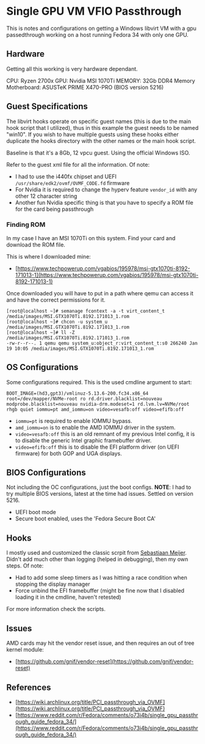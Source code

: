 # Single GPU VM VFIO Passthrough
This is notes and configurations on getting a Windows libvirt VM with a gpu passedthrough working
on a host running Fedora 34 with only one GPU.

## Hardware
Getting all this working is very hardware dependant.

CPU: Ryzen 2700x
GPU: Nvidia MSI 1070Ti
MEMORY: 32Gb DDR4 Memory
Motherboard: ASUSTeK PRIME X470-PRO (BIOS version 5216)

## Guest Specifications
The libvirt hooks operate on specific guest names (this is due to the main hook script that I utilized), thus
in this example the guest needs to be named "win10". If you wish to have multiple guests using these hooks
either duplicate the hooks directory with the other names or the main hook script.

Baseline is that it's a 8Gb, 12 vpcu guest. Using the official Windows ISO.

Refer to the guest xml file for all the information.
Of note:
- I had to use the i440fx chipset and UEFI `/usr/share/edk2/ovmf/OVMF_CODE.fd` firmware
- For Nvidia it is required to change the hyperv feature `vendor_id` with any other 12 character string
- Another fun Nvidia specific thing is that you have to specify a ROM file for the card being passthrough

### Finding ROM
In my case I have an MSI 1070Ti on this system. Find your card and download the ROM file.

This is where I downloaded mine:
- [https://www.techpowerup.com/vgabios/195978/msi-gtx1070ti-8192-171013-1](https://www.techpowerup.com/vgabios/195978/msi-gtx1070ti-8192-171013-1)

Once downloaded you will have to put in a path where qemu can access it and have the correct permissions for it.
```
[root@localhost ~]# semanage fcontext -a -t virt_content_t /media/images/MSI.GTX1070Ti.8192.171013_1.rom
[root@localhost ~]# chcon -u system_u /media/images/MSI.GTX1070Ti.8192.171013_1.rom
[root@localhost ~]# ll -Z /media/images/MSI.GTX1070Ti.8192.171013_1.rom 
-rw-r--r--. 1 qemu qemu system_u:object_r:virt_content_t:s0 266240 Jan 19 10:05 /media/images/MSI.GTX1070Ti.8192.171013_1.rom
```

## OS Configurations
Some configurations required.
This is the used cmdline argument to start:
```
BOOT_IMAGE=(hd3,gpt3)/vmlinuz-5.13.6-200.fc34.x86_64 root=/dev/mapper/NVMe-root ro rd.driver.blacklist=nouveau modprobe.blacklist=nouveau nvidia-drm.modeset=1 rd.lvm.lv=NVMe/root rhgb quiet iommu=pt amd_iommu=on video=vesafb:off video=efifb:off
```

- `iommu=pt` is required to enable IOMMU bypass.
- `amd_iommu=on` is to enable the AMD IOMMU driver in the system.
- `video=vesafb:off` this is an old remnant of my previous Intel config, it is to disable the generic Intel graphic framebuffer driver.
- `video=efifb:off` this is to disable the EFI platform driver (on UEFI firmware) for both GOP and UGA displays.

## BIOS Configurations
Not including the OC configurations, just the boot configs.
**NOTE**: I had to try multiple BIOS versions, latest at the time had issues. Settled on version 5216.

- UEFI boot mode
- Secure boot enabled, uses the 'Fedora Secure Boot CA'

## Hooks

I mostly used and customized the classic scrpit from [Sebastiaan Meijer](https://github.com/PassthroughPOST/VFIO-Tools/blob/master/libvirt_hooks/qemu).
Didn't add much other than logging (helped in debugging), then my own steps.
Of note:
- Had to add some sleep timers as I was hitting a race condition when stopping the display manager
- Force unbind the EFI framebuffer (might be fine now that I disabled loading it in the cmdline, haven't retested)

For more information check the scripts.


## Issues

AMD cards may hit the vendor reset issue, and then requires an out of tree kernel module:
- [https://github.com/gnif/vendor-reset](https://github.com/gnif/vendor-reset)

## References
- [https://wiki.archlinux.org/title/PCI_passthrough_via_OVMF](https://wiki.archlinux.org/title/PCI_passthrough_via_OVMF)
- [https://www.reddit.com/r/Fedora/comments/o73i4b/single_gpu_passthrough_guide_fedora_34/](https://www.reddit.com/r/Fedora/comments/o73i4b/single_gpu_passthrough_guide_fedora_34/)
